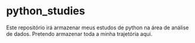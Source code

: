 # python_studies
Este repositório irá armazenar meus estudos de python na área de análise de dados. Pretendo armazenar toda a minha trajetória aqui.
